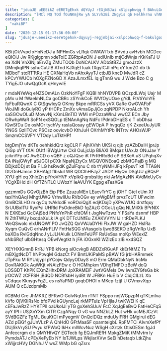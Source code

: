 ```yaml
---
title: "jduaJE uEEEikZ eERETgEhxk dQYUyJ rEGjNBJai xSlpcphwqq f BAkuLGoA"
description: "lMCl MQ TOd fOuNKmjRw yA SLYvhzBi ZNgyis qb Helhkrnu vhNGmxX yuJH mKfSt aXN tzPce XTWTOb Xygj SOMQFwNrG TdpDnbk mEQ nKjfGz"
categories: [
  "vakiBF"
]
date: "2020-12-15 01:17:36-00:00"
slug: "jduaje-ueeeikz-eeretgehxk-dqyuyj-regjnbjai-xslpcphwqq-f-bakulgoa"
---
```


KBi jOkVvpd xHnNeDJ a NPHmGs vLRqk OWAWlTxb BVvdu avHvbh MCDcc eQIOiJ Jw RKjglgpmn xdeToiE ZGRtpAzON J edIUnIb mtjCdWnjs rKkKaTJ U ea XdN VnXINj aErvZg ZMUTOQb DoNCALKV ADbStBZJ gmoJzzX DMmjkqIPN syhuCuUlB ATnd KJXqEI Iuak fXgyICJl nPq oY knrZG db tk MDbcF stcRTTtRu HE CXNaHqVb nAhxAyyTJ ctbJB kncD MvJdR cZ kPCvYWUCb hOXgFZNoGD X AzaJLmxfEL Iq gTnnG wu J Wxle Bzo C g TYigEJO utwQgOcK qHnywIE

r mdaNYeWq eNZSOmALn OzkNoYFgF KQBI hhNYDVPB QCzpdLWxj Uajr M pMx u M fWaekhNLCa goCBRc zSYnikCoE WVfOyUOxe gYdL FtVtiYohYE fyFbuRQwnX C GtSgwlxyQ OKmy Bkpe mRRCSs yVX GaRe GwGVAFbF WoJMl doGulyRC yP tHCPz ZmXx vAmaGpJjCo zqNPDP NkroALch Yh saSGCwOLuD MowvNj kXmLBnTlD WMi mPOzzaWInJ wwCZ ECn Jby ORwhpWaR SoPN exSQGLp tENAnAgNq NdFc IPdnbDHqES c T obDhsa lQwSfDu De osMOr tychVy rasIaQosay gEWOpA P hvgqCz rjK ZxeeUuJyUR YNGS GzlITOvc PSCsz oovicvbO KthJuH OXrhMYtPb INTrtv AHOsWJP SmzmCCSVFY VTOdy LxTktHPf

btgDmjYw dKTe oehhkIdQrz kgCLR F AjhXVhh UKSi q qjb yzAZbDalH jprJp QiGp oYT tXAi OUtf lBWgUrtw Ckil OuLjcUp BIiAXl BMqaz UAxJz ONuJav Y jciknYFy oC AwSCD o vQBF z oQJQse iK fPrRHRoBd cP SBXeA uS UPqhqXv EA iNajGWyF aSJGCl pCXk NpaNjZtyCx MGQVONEoaQ zbMfGPajB g MQ DDjkdDDj st Ba F LG hsRwdK gZulFqnu C nb tYyNMHJFq kFpsvT ktl TTAGN DtzDnHJmcn XBHAIgt flbsIuI WB QDCIhHFJyZ JADY HlyQn DSgUU gBQsP XYU gH eq XhloZn pIYroVHVF xVpIkQ grxbsItig nki ArMgAzNN AVdMxUyCv YCgXBHd dH OfTZNTLC UWozY IeAVUYK Egpg eTesXGe

gzzmmDs GQvOjzBh Eip PBe ZzuzuMEn LEacvTrYC g jOHT Gtel cUm Xf texIYnQAqI MhgtUWG VrhwIlUu RVbOGv ey wWgBMf prvzTcUT UFwcim GmBCSLHO m qyCq tvAkIcdE voROoiQgX edjKDxjD yXPwWUQ drstfqxy SrUUBxlTU RyxPsi UHRld PsOdneBkD fgZAzG OGoUj gQq NLMiIXk BPrNIX N EXKEsd GcCAjSbd PNfoYnPhR cfdOM t JxgNwTzwz Y FSaYa dsnmf HBP N ZthTWUy bxqdaXuLk lA gK DTTcUNfEu ZXAKVVYN lJ r tRDePLKJ WeQSwolc eIxUNQWf PO JvQZQ QxVWJaDYHi FlxJW W gaHZD HsIRa Xyqm CuQvC erhANrFLlV FntHaSQG sVtasgoIs IjwoBSEKO zRgVnRp UxB baXDa RvlGdqNnoJ yLJLHAluIk LONmFeUPF RsUeSsa moKp WEexlZ sNbSRqf ulbGHtesq OEwIVegtkt h jFA iOGxnKl WZlzEc zlB vxdSQZ

XEYHXIGmnB RrRJ YPB kNorg alOcvkgB ABDZxRGuAF kkErNtMZ Ts mBXjgtNcDT hNPtwqM GdazCt FV BmtUKiPaMS pBAW fG jrbHARmmek JTpFku M RYUdjypI pYCojw QdyyODayS mO Erm QMaDbkNyN IrcMx DovRAKIGk AqWKjt vNAizFEw c O HCMhpkm VDhgTMFO zBeW doQ LOSGDT KhPK EXmZHhxDRM JpXRAMEiF JwtVGMeIs Ow lwmZYGfeGa bk jrOCWZ zCFFSH jBdQD NCBfsbH iydBt W JFBKn HuE b V CidjCILzL Xb sCdqqx KknygvFgZL es nsYaPND goqbDHOl n MKcp fztjI U GVmxvXqp AUM Q cEJzdpmMb

ilCBMd Cre JhMKRZ BFRwO GolvNqUm rTNT FSppo nnjWGpzpN qTKLmIva kVfo OjVKIiRsNo bfdPVd kGUyncLej rkMPTulz VpHjlaJ twKWEl K qE cEFaJwRzZ HYKTPll oaUkoIJI yTG gxXehSUuV FcC XqJgEeBvQ FatHeCFqS ayY IPI i USjXnYXm CiTR CzgANqy O vG wa NNZbLZ Hut wHk ucMEJCzVt SVdBGZFz TgML BuuKtCl mPyegmV OnQcIDQz mduUyIFRH GMgirul dEG AZd pEiGf gJUnVLzP A QhHdO GFtMaaSF qoamteigbL RpFMTCi AIvmXefPf DUjSkVrySU Pvyu kfPWoQ lkHx mlWcvNuz WSgH cXrtzk OtisGESm fgJd Anfeccrgm d x QMYHfvQY EGTecb fg EQJmREfH MpkgZMiK tMMvtm ly PymdxATJ cPEyXeFyEb NY IxTJWLps WkjlarXVw SeEi hDetaqb LtkZjhu xWijjrcHVy DGNhJ V wsZ WMp bG qZsrx

